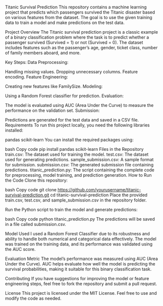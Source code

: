 Titanic Survival Prediction
This repository contains a machine learning project that predicts which passengers survived the Titanic disaster based on various features from the dataset. The goal is to use the given training data to train a model and make predictions on the test data.

Project Overview
The Titanic survival prediction project is a classic example of a binary classification problem where the task is to predict whether a passenger survived (Survived = 1) or not (Survived = 0). The dataset includes features such as the passenger’s age, gender, ticket class, number of family members aboard, and more.

Key Steps:
Data Preprocessing:

Handling missing values.
Dropping unnecessary columns.
Feature encoding.
Feature Engineering:

Creating new features like FamilySize.
Modeling:

Using a Random Forest classifier for prediction.
Evaluation:

The model is evaluated using AUC (Area Under the Curve) to measure the performance on the validation set.
Submission:

Predictions are generated for the test data and saved in a CSV file.
Requirements
To run this project locally, you need the following libraries installed:

pandas
scikit-learn
You can install the required packages using:

bash
Copy code
pip install pandas scikit-learn
Files in the Repository
train.csv: The dataset used for training the model.
test.csv: The dataset used for generating predictions.
sample_submission.csv: A sample format for submission.
submission.csv: The generated submission file containing predictions.
titanic_prediction.py: The script containing the complete code for preprocessing, model training, and prediction generation.
How to Run the Code
Clone this repository:

bash
Copy code
git clone https://github.com/yourusername/titanic-survival-prediction.git
cd titanic-survival-prediction
Place the provided train.csv, test.csv, and sample_submission.csv in the repository folder.

Run the Python script to train the model and generate predictions:

bash
Copy code
python titanic_prediction.py
The predictions will be saved in a file called submission.csv.

Model Used
I used a Random Forest Classifier due to its robustness and ability to handle both numerical and categorical data effectively. The model was trained on the training data, and its performance was validated using the AUC score.

Evaluation Metric
The model’s performance was measured using AUC (Area Under the Curve). AUC helps evaluate how well the model is predicting the survival probabilities, making it suitable for this binary classification task.

Contributing
If you have suggestions for improving the model or feature engineering steps, feel free to fork the repository and submit a pull request.

License
This project is licensed under the MIT License. Feel free to use and modify the code as needed.
